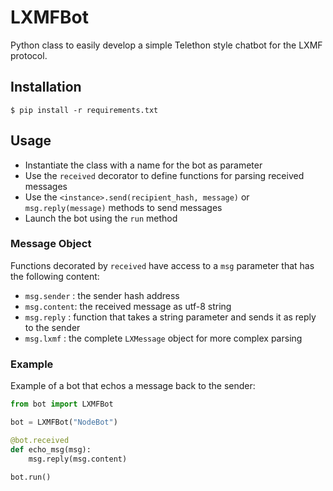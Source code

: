 # LXMFBot

Python class to easily develop a simple Telethon style chatbot for the LXMF protocol.

## Installation

```
$ pip install -r requirements.txt
```

## Usage

- Instantiate the class with a name for the bot as parameter
- Use the `received` decorator to define functions for parsing received messages
- Use the `<instance>.send(recipient_hash, message)` or `msg.reply(message)` methods to send messages
- Launch the bot using the `run` method

### Message Object

Functions decorated by `received` have access to a `msg` parameter that has the following content:

- `msg.sender` : the sender hash address
- `msg.content`: the received message as utf-8 string
- `msg.reply` : function that takes a string parameter and sends it as reply to the sender
- `msg.lxmf` : the complete `LXMessage` object for more complex parsing

### Example

Example of a bot that echos a message back to the sender:

```Python
from bot import LXMFBot

bot = LXMFBot("NodeBot")

@bot.received
def echo_msg(msg):
    msg.reply(msg.content)

bot.run()
```